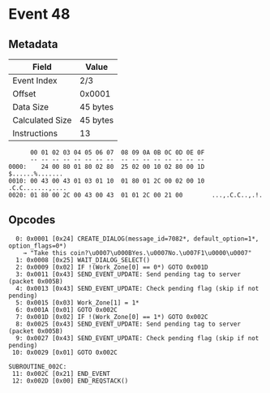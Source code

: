 # Event 48

## Metadata

| Field           | Value    |
|-----------------|----------|
| Event Index     | 2/3      |
| Offset          | 0x0001   |
| Data Size       | 45 bytes |
| Calculated Size | 45 bytes |
| Instructions    | 13       |

```
      00 01 02 03 04 05 06 07  08 09 0A 0B 0C 0D 0E 0F
      -- -- -- -- -- -- -- --  -- -- -- -- -- -- -- --
0000:    24 00 80 01 80 02 80  25 02 00 10 02 80 00 1D   $......%.......
0010: 00 43 00 43 01 03 01 10  01 80 01 2C 00 02 00 10  .C.C.......,....
0020: 01 80 00 2C 00 43 00 43  01 01 2C 00 21 00        ...,.C.C..,.!.  
```

## Opcodes

```
  0: 0x0001 [0x24] CREATE_DIALOG(message_id=7082*, default_option=1*, option_flags=0*)
    → "Take this coin?\u0007\u000BYes.\u0007No.\u007F1\u0000\u0007"
  1: 0x0008 [0x25] WAIT_DIALOG_SELECT()
  2: 0x0009 [0x02] IF !(Work_Zone[0] == 0*) GOTO 0x001D
  3: 0x0011 [0x43] SEND_EVENT_UPDATE: Send pending tag to server (packet 0x005B)
  4: 0x0013 [0x43] SEND_EVENT_UPDATE: Check pending flag (skip if not pending)
  5: 0x0015 [0x03] Work_Zone[1] = 1*
  6: 0x001A [0x01] GOTO 0x002C
  7: 0x001D [0x02] IF !(Work_Zone[0] == 1*) GOTO 0x002C
  8: 0x0025 [0x43] SEND_EVENT_UPDATE: Send pending tag to server (packet 0x005B)
  9: 0x0027 [0x43] SEND_EVENT_UPDATE: Check pending flag (skip if not pending)
 10: 0x0029 [0x01] GOTO 0x002C

SUBROUTINE_002C:
 11: 0x002C [0x21] END_EVENT
 12: 0x002D [0x00] END_REQSTACK()
```
